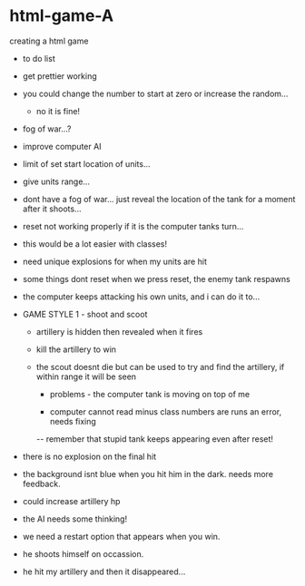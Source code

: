 # html-game-A

creating a html game

- to do list
- get prettier working
- you could change the number to start at zero or increase the random...

  - no it is fine!

- fog of war...?
- improve computer AI
- limit of set start location of units...
- give units range...
- dont have a fog of war... just reveal the location of the tank for a moment after it shoots...
- reset not working properly if it is the computer tanks turn...
- this would be a lot easier with classes!
- need unique explosions for when my units are hit
- some things dont reset when we press reset, the enemy tank respawns
- the computer keeps attacking his own units, and i can do it to...

- GAME STYLE 1 - shoot and scoot

  - artillery is hidden then revealed when it fires
  - kill the artillery to win
  - the scout doesnt die but can be used to try and find the artillery, if within range it will be seen

    - problems - the computer tank is moving on top of me

    - computer cannot read minus class numbers are runs an error, needs fixing

    -- remember that stupid tank keeps appearing even after reset!

- there is no explosion on the final hit
- the background isnt blue when you hit him in the dark. needs more feedback.
- could increase artillery hp
- the AI needs some thinking!
- we need a restart option that appears when you win.
- he shoots himself on occassion.
- he hit my artillery and then it disappeared...
